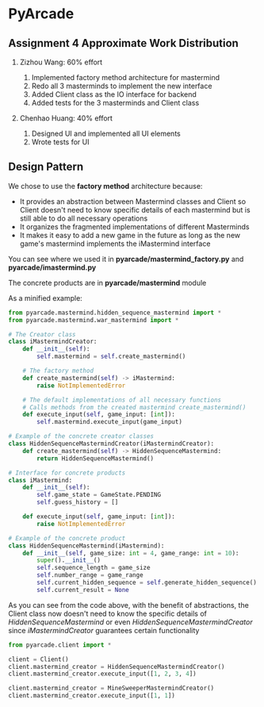 # PyArcade

## Assignment 4 Approximate Work Distribution

1. Zizhou Wang: 60% effort
    1. Implemented factory method architecture for mastermind
    2. Redo all 3 masterminds to implement the new interface
    3. Added Client class as the IO interface for backend
    3. Added tests for the 3 masterminds and Client class
    
2. Chenhao Huang: 40% effort
    1. Designed UI and implemented all UI elements
    2. Wrote tests for UI

## Design Pattern
We chose to use the **factory method** architecture because:
* It provides an abstraction between Mastermind classes and Client so Client doesn't need to
know specific details of each mastermind but is still able to do all necessary operations
* It organizes the fragmented implementations of different Masterminds
* It makes it easy to add a new game in the future as long as the new game's mastermind
implements the iMastermind interface

You can see where we used it in **pyarcade/mastermind_factory.py** and **pyarcade/imastermind.py**  

The concrete products are in **pyarcade/mastermind** module

As a minified example: 

```Python
from pyarcade.mastermind.hidden_sequence_mastermind import *
from pyarcade.mastermind.war_mastermind import *

# The Creator class
class iMastermindCreator:
    def __init__(self):
        self.mastermind = self.create_mastermind()

    # The factory method
    def create_mastermind(self) -> iMastermind:
        raise NotImplementedError

    # The default implementations of all necessary functions
    # Calls methods from the created mastermind create_mastermind()
    def execute_input(self, game_input: [int]):
        self.mastermind.execute_input(game_input)

# Example of the concrete creator classes
class HiddenSequenceMastermindCreator(iMastermindCreator):
    def create_mastermind(self) -> HiddenSequenceMastermind:
        return HiddenSequenceMastermind()

# Interface for concrete products
class iMastermind:
    def __init__(self):
        self.game_state = GameState.PENDING
        self.guess_history = []

    def execute_input(self, game_input: [int]):
        raise NotImplementedError

# Example of the concrete product
class HiddenSequenceMastermind(iMastermind):
    def __init__(self, game_size: int = 4, game_range: int = 10):
        super().__init__()
        self.sequence_length = game_size
        self.number_range = game_range
        self.current_hidden_sequence = self.generate_hidden_sequence()
        self.current_result = None
```
As you can see from the code above, with the benefit of abstractions, 
the Client class now doesn't need to know the specific details of *HiddenSequenceMastermind* or 
even *HiddenSequenceMastermindCreator* since *iMastermindCreator* guarantees certain functionality
```Python
from pyarcade.client import *

client = Client()
client.mastermind_creator = HiddenSequenceMastermindCreator()
client.mastermind_creator.execute_input([1, 2, 3, 4])

client.mastermind_creator = MineSweeperMastermindCreator()
client.mastermind_creator.execute_input([1, 1])
```
